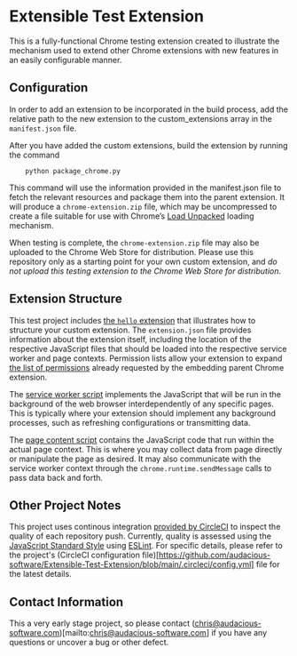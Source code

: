 # Extensible Test Extension

This is a fully-functional Chrome testing extension created to illustrate the mechanism used to extend other Chrome extensions with new features in an easily configurable manner.

## Configuration

In order to add an extension to be incorporated in the build process, add the relative path to the new extension to the custom_extensions array in the `manifest.json` file.

After you have added the custom extensions, build the extension by running the command

`    python package_chrome.py`

This command will use the information provided in the manifest.json file to fetch the relevant resources and package them into the parent extension. It will produce a `chrome-extension.zip` file, which may be uncompressed to create a file suitable for use with Chrome’s [Load Unpacked](https://developer.chrome.com/docs/extensions/mv3/getstarted/development-basics/#load-unpacked) loading mechanism.

When testing is complete, the `chrome-extension.zip` file may also be uploaded to the Chrome Web Store for distribution. Please use this repository only as a starting point for your own custom extension, and *do not upload this testing extension to the Chrome Web Store for distribution*.

## Extension Structure

This test project includes [the `hello` extension](https://github.com/audacious-software/Extensible-Test-Extension/tree/main/extensions/hello) that illustrates how to structure your custom extension. The `extension.json` file provides information about the extension itself, including the location of the respective JavaScript files that should be loaded into the respective service worker and page contexts. Permission lists allow your extension to expand [the list of permissions](https://developer.chrome.com/docs/extensions/mv3/declare_permissions/) already requested by the embedding parent Chrome extension.

The [service worker script](https://github.com/audacious-software/Extensible-Test-Extension/blob/main/extensions/hello/js/worker.js) implements the JavaScript that will be run in the background of the web browser interdependently of any specific pages. This is typically where your extension should implement any background processes, such as refreshing configurations or transmitting data.

The [page content script](https://github.com/audacious-software/Extensible-Test-Extension/blob/main/extensions/hello/js/content.js) contains the JavaScript code that run within the actual page context. This is where you may collect data from page directly or manipulate the page as desired. It may also communicate with the service worker context through the `chrome.runtime.sendMessage` calls to pass data back and forth.

## Other Project Notes

This project uses continous integration [provided by CircleCI](https://app.circleci.com/pipelines/github/audacious-software/Extensible-Test-Extension) to inspect the quality of each repository push. Currently, quality is assessed using the [JavaScript Standard Style](https://standardjs.com/) using [ESLint](https://eslint.org/). For specific details, please refer to the project's (CircleCI configuration file)[https://github.com/audacious-software/Extensible-Test-Extension/blob/main/.circleci/config.yml] file for the latest details.

## Contact Information

This a very early stage project, so please contact (chris@audacious-software.com)[mailto:chris@audacious-software.com] if you have any questions or uncover a bug or other defect.
